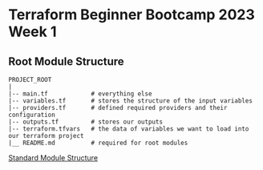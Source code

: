 # Terraform Beginner Bootcamp 2023 Week 1

## Root Module Structure
```
PROJECT_ROOT
|
|-- main.tf            # everything else
|-- variables.tf       # stores the structure of the input variables
|-- providers.tf       # defined required providers and their configuration
|-- outputs.tf         # stores our outputs
|-- terraform.tfvars   # the data of variables we want to load into our terraform project
|__ README.md          # required for root modules
```

[Standard Module Structure](https://developer.hashicorp.com/terraform/language/modules/develop/structure)

